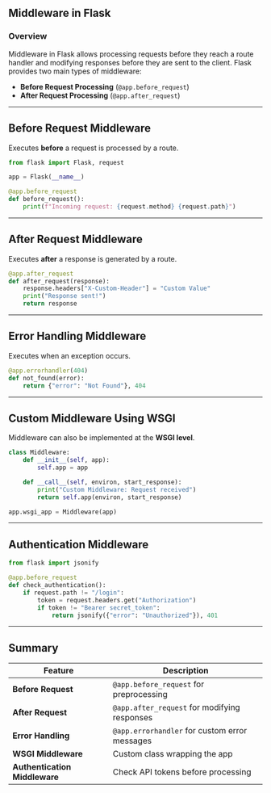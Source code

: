## Middleware in Flask  

### Overview  
Middleware in Flask allows processing requests before they reach a route handler and modifying responses before they are sent to the client. Flask provides two main types of middleware:  

- **Before Request Processing** (`@app.before_request`)  
- **After Request Processing** (`@app.after_request`)  

---

## Before Request Middleware  
Executes **before** a request is processed by a route.  

```python
from flask import Flask, request

app = Flask(__name__)

@app.before_request
def before_request():
    print(f"Incoming request: {request.method} {request.path}")
```

---

## After Request Middleware  
Executes **after** a response is generated by a route.  

```python
@app.after_request
def after_request(response):
    response.headers["X-Custom-Header"] = "Custom Value"
    print("Response sent!")
    return response
```

---

## Error Handling Middleware  
Executes when an exception occurs.  

```python
@app.errorhandler(404)
def not_found(error):
    return {"error": "Not Found"}, 404
```

---

## Custom Middleware Using WSGI  
Middleware can also be implemented at the **WSGI level**.  

```python
class Middleware:
    def __init__(self, app):
        self.app = app

    def __call__(self, environ, start_response):
        print("Custom Middleware: Request received")
        return self.app(environ, start_response)

app.wsgi_app = Middleware(app)
```

---

## Authentication Middleware  
```python
from flask import jsonify

@app.before_request
def check_authentication():
    if request.path != "/login":
        token = request.headers.get("Authorization")
        if token != "Bearer secret_token":
            return jsonify({"error": "Unauthorized"}), 401
```

---

## Summary  

| Feature | Description |
|---------|------------|
| **Before Request** | `@app.before_request` for preprocessing |
| **After Request** | `@app.after_request` for modifying responses |
| **Error Handling** | `@app.errorhandler` for custom error messages |
| **WSGI Middleware** | Custom class wrapping the app |
| **Authentication Middleware** | Check API tokens before processing |
